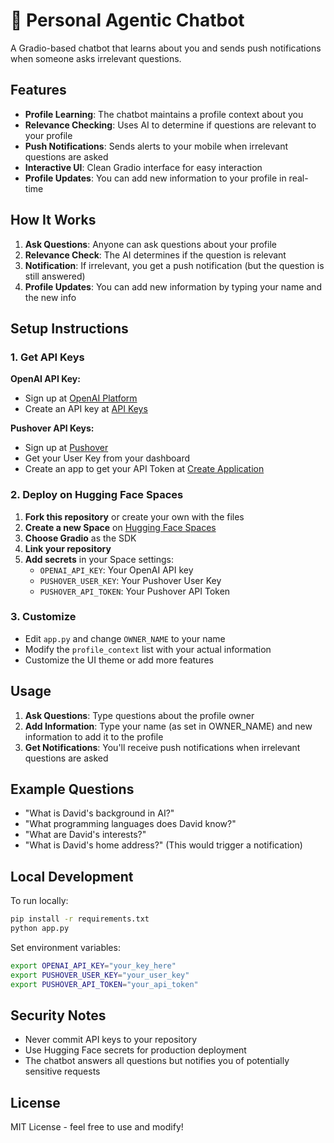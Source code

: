 # 🤖 Personal Agentic Chatbot

A Gradio-based chatbot that learns about you and sends push notifications when someone asks irrelevant questions.

## Features

- **Profile Learning**: The chatbot maintains a profile context about you
- **Relevance Checking**: Uses AI to determine if questions are relevant to your profile
- **Push Notifications**: Sends alerts to your mobile when irrelevant questions are asked
- **Interactive UI**: Clean Gradio interface for easy interaction
- **Profile Updates**: You can add new information to your profile in real-time

## How It Works

1. **Ask Questions**: Anyone can ask questions about your profile
2. **Relevance Check**: The AI determines if the question is relevant
3. **Notification**: If irrelevant, you get a push notification (but the question is still answered)
4. **Profile Updates**: You can add new information by typing your name and the new info

## Setup Instructions

### 1. Get API Keys

**OpenAI API Key:**
- Sign up at [OpenAI Platform](https://platform.openai.com/signup)
- Create an API key at [API Keys](https://platform.openai.com/api-keys)

**Pushover API Keys:**
- Sign up at [Pushover](https://pushover.net/)
- Get your User Key from your dashboard
- Create an app to get your API Token at [Create Application](https://pushover.net/apps/build)

### 2. Deploy on Hugging Face Spaces

1. **Fork this repository** or create your own with the files
2. **Create a new Space** on [Hugging Face Spaces](https://huggingface.co/spaces)
3. **Choose Gradio** as the SDK
4. **Link your repository**
5. **Add secrets** in your Space settings:
   - `OPENAI_API_KEY`: Your OpenAI API key
   - `PUSHOVER_USER_KEY`: Your Pushover User Key
   - `PUSHOVER_API_TOKEN`: Your Pushover API Token

### 3. Customize

- Edit `app.py` and change `OWNER_NAME` to your name
- Modify the `profile_context` list with your actual information
- Customize the UI theme or add more features

## Usage

1. **Ask Questions**: Type questions about the profile owner
2. **Add Information**: Type your name (as set in OWNER_NAME) and new information to add it to the profile
3. **Get Notifications**: You'll receive push notifications when irrelevant questions are asked

## Example Questions

- "What is David's background in AI?"
- "What programming languages does David know?"
- "What are David's interests?"
- "What is David's home address?" (This would trigger a notification)

## Local Development

To run locally:

```bash
pip install -r requirements.txt
python app.py
```

Set environment variables:
```bash
export OPENAI_API_KEY="your_key_here"
export PUSHOVER_USER_KEY="your_user_key"
export PUSHOVER_API_TOKEN="your_api_token"
```

## Security Notes

- Never commit API keys to your repository
- Use Hugging Face secrets for production deployment
- The chatbot answers all questions but notifies you of potentially sensitive requests

## License

MIT License - feel free to use and modify! 